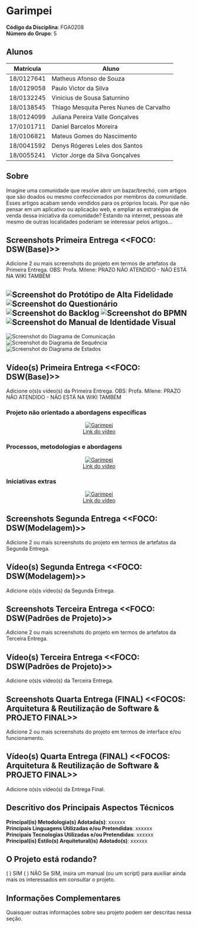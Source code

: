 # Garimpei

**Código da Disciplina**: FGA0208<br>
**Número do Grupo**: 5<br>

## Alunos

| Matrícula  | Aluno                                   |
| ---------- | --------------------------------------- |
| 18/0127641 | Matheus Afonso de Souza                 |
| 18/0129058 | Paulo Victor da Silva                   |
| 18/0132245 | Vinicius de Sousa Saturnino             |
| 18/0138545 | Thiago Mesquita Peres Nunes de Carvalho |
| 18/0124099 | Juliana Pereira Valle Gonçalves         |
| 17/0101711 | Daniel Barcelos Moreira                 |
| 18/0106821 | Mateus Gomes do Nascimento              |
| 18/0041592 | Denys Rógeres Leles dos Santos          |
| 18/0055241 | Victor Jorge da Silva Gonçalves         |

## Sobre

Imagine uma comunidade que resolve abrir um bazar/brechó, com artigos que são doados ou mesmo confeccionados por membros da comunidade. Esses artigos acabam sendo vendidos para os próprios locais. Por que não pensar em um aplicativo ou aplicação web, e ampliar as estratégias de venda dessa iniciativa da comunidade? Estando na internet, pessoas até mesmo de outras localidades poderiam se interessar pelos artigos...

## Screenshots Primeira Entrega <<FOCO: DSW(Base)>>

Adicione 2 ou mais screenshots do projeto em termos de artefatos da Primeira Entrega. OBS: Profa. Milene: PRAZO NÃO ATENDIDO - NÃO ESTÁ NA WIKI TAMBÉM

![Screenshot do Protótipo de Alta Fidelidade](docs/assets/screenshots/screenshot_base_1.png)
![Screenshot do Questionário](docs/assets/screenshots/screenshot_base_2.png)
![Screenshot do Backlog](docs/assets/screenshots/screenshot_base_3.png)
![Screenshot do BPMN](docs/assets/screenshots/screenshot_base_4.png)
![Screenshot do Manual de Identidade Visual](docs/assets/screenshots/screenshot_base_5.png)
---
![Screenshot do Diagrama de Comunicação](docs/assets/screenshots/screenshot_comunicacao.png)
![Screenshot do Diagrama de Sequência](docs/assets/screenshots/screenshot_sequencia.png)
![Screenshot do Diagrama de Estados](docs/assets/screenshots/screenshot_estados.png)

## Vídeo(s) Primeira Entrega <<FOCO: DSW(Base)>>

Adicione o(s)s vídeo(s) da Primeira Entrega. OBS: Profa. Milene: PRAZO NÃO ATENDIDO - NÃO ESTÁ NA WIKI TAMBÉM

### Projeto não orientado a abordagens específicas

<center>

[![Garimpei](https://img.youtube.com/vi/tbOJ7NEPopo/0.jpg)](https://www.youtube.com/watch?v=tbOJ7NEPopo)
<br />
[Link do vídeo](https://www.youtube.com/watch?v=tbOJ7NEPopo)

</center>

### Processos, metodologias e abordagens

<center>

[![Garimpei](https://img.youtube.com/vi/dwFRFR4AvN0/0.jpg)](https://www.youtube.com/watch?v=dwFRFR4AvN0)
<br />
[Link do vídeo](https://www.youtube.com/watch?v=dwFRFR4AvN0)
  
</center>

### Iniciativas extras

<center>

[![Garimpei](https://img.youtube.com/vi/bUKAadIg2PY/0.jpg)](https://www.youtube.com/watch?v=bUKAadIg2PY)
<br />
[Link do vídeo](https://www.youtube.com/watch?v=bUKAadIg2PY)
  
</center>

## Screenshots Segunda Entrega <<FOCO: DSW(Modelagem)>>

Adicione 2 ou mais screenshots do projeto em termos de artefatos da Segunda Entrega.

## Vídeo(s) Segunda Entrega <<FOCO: DSW(Modelagem)>>

Adicione o(s)s vídeo(s) da Segunda Entrega.

## Screenshots Terceira Entrega <<FOCO: DSW(Padrões de Projeto)>>

Adicione 2 ou mais screenshots do projeto em termos de artefatos da Terceira Entrega.

## Vídeo(s) Terceira Entrega <<FOCO: DSW(Padrões de Projeto)>>

Adicione o(s)s vídeo(s) da Terceira Entrega.

## Screenshots Quarta Entrega (FINAL) <<FOCOS: Arquitetura & Reutilização de Software & PROJETO FINAL>>

Adicione 2 ou mais screenshots do projeto em termos de interface e/ou funcionamento.

## Vídeo(s) Quarta Entrega (FINAL) <<FOCOS: Arquitetura & Reutilização de Software & PROJETO FINAL>>

Adicione o(s)s vídeo(s) da Entrega Final.

## Descritivo dos Principais Aspectos Técnicos

**Principal(is) Metodologia(s) Adotada(s)**: xxxxxx<br>
**Principais Linguagens Utilizadas e/ou Pretendidas**: xxxxxx<br>
**Principais Tecnologias Utilizadas e/ou Pretendidas**: xxxxxx<br>
**Principal(is) Estilo(s) Arquitetural(is) Adotado(s)**: xxxxxx<br>

## O Projeto está rodando?

( ) SIM
( ) NÃO
Se SIM, insira um manual (ou um script) para auxiliar ainda mais os interessados em consultar o projeto.

## Informações Complementares

Quaisquer outras informações sobre seu projeto podem ser descritas nessa seção.
